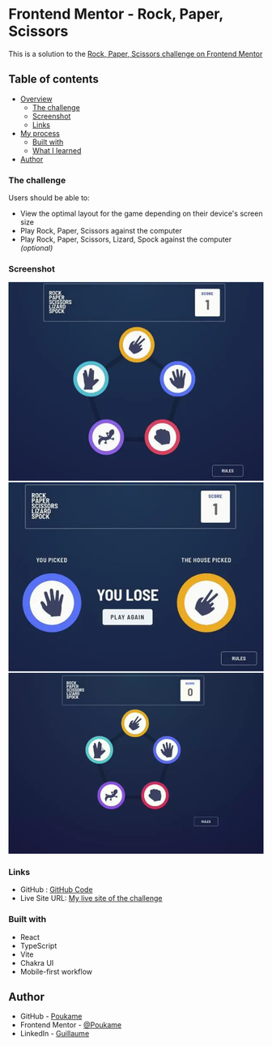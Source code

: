 # Frontend Mentor - Rock, Paper, Scissors

This is a solution to the [Rock, Paper, Scissors challenge on Frontend Mentor](https://www.frontendmentor.io/challenges/rock-paper-scissors-game-pTgwgvgH)

## Table of contents

- [Overview](#overview)
  - [The challenge](#the-challenge)
  - [Screenshot](#screenshot)
  - [Links](#links)
- [My process](#my-process)
  - [Built with](#built-with)
  - [What I learned](#what-i-learned)
- [Author](#author)

### The challenge

Users should be able to:

- View the optimal layout for the game depending on their device's screen size
- Play Rock, Paper, Scissors against the computer
- Play Rock, Paper, Scissors, Lizard, Spock against the computer _(optional)_

### Screenshot

![Screenshot Pick](./src/assets/screenshots/pick.webp)
![Screenshot Results](./src/assets/screenshots/result.webp)
![Screenshot Animated](./src/assets/screenshots/animated.webp)

### Links

- GitHub : [GitHub Code](https://github.com/Poukame/Front-End-Mentor-Challenges/tree/main/FEM%20-%20rock-paper-scissors)
- Live Site URL: [My live site of the challenge](https://earnest-scone-74f52a.netlify.app/)


### Built with

- React
- TypeScript
- Vite
- Chakra UI
- Mobile-first workflow


## Author

- GitHub - [Poukame](https://github.com/Poukame)
- Frontend Mentor - [@Poukame](https://www.frontendmentor.io/profile/Poukame)
- LinkedIn - [Guillaume](https://www.linkedin.com/in/theretg)
